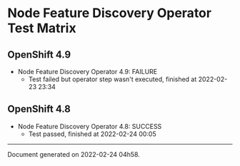 
Node Feature Discovery Operator Test Matrix
===========================================

OpenShift 4.9
-------------



* Node Feature Discovery Operator 4.9: FAILURE
  - Test failed but operator step wasn't executed, finished at 2022-02-23 23:34

OpenShift 4.8
-------------



* Node Feature Discovery Operator 4.8: SUCCESS
  - Test passed, finished at 2022-02-24 00:05

---
Document generated on 2022-02-24 04h58.
